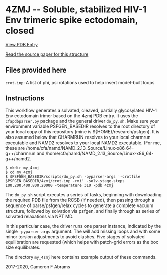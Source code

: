 # 4ZMJ -- Soluble, stabilized HIV-1 Env trimeric spike ectodomain, closed

[View PDB Entry](http://www.rcsb.org/structure/4ZMJ)

[Read the source paper for this structure](http://dx.doi.org/10.1038/nsmb.3051)

## Files provided here

`crot.inp`:  A list of phi, psi rotations used to help insert model-built loops

## Instructions

This workflow generates a solvated, cleaved, partially glycosylated HIV-1 Env ectodomain trimer based on the 4zmj PDB entry.  It uses the `cfapdbparser.py` package and the general driver `do_py.sh`.   Make sure your environment variable PSFGEN_BASEDIR resolves to the root directory of your local copy of this repository (mine is ${HOME}/research/psfgen).  It is also assumed below that CHARMRUN resolves to your local charmrun executable and NAMD2 resolves to your local NAMD2 executable.  (For me, these are /home/cfa/namd/NAMD_2.13_Source/Linux-x86_64-g++/charmrun and /home/cfa/namd/NAMD_2.13_Source/Linux-x86_64-g++/namd2.

```
$ mkdir my_4zmj
$ cd my_4zmj
$ $PSFGEN_BASEDIR/scripts/do_py.sh -pyparser-args '-crotfile $PSFGEN_BASEDIR/4zmj/crot.inp -rmi' -solv-stage-steps 100,200,400,800,20000 -temperature 310 -pdb 4zmj
```

The `do_py.sh` script executes a series of tasks, beginning with downloading the required PDB file from the RCSB (if needed), then passing through a sequence of parse/psfgen/relax cycles to generate a complete vacuum structure, followed by solvation via psfgen, and finally through as series of solvated relaxations via NPT MD.  

In this particular case, the driver runs one parser instance, indicated by the single `-pyparser-args` argument.  The will add missing loops and with some minor torsion adjustments to avoid clashes. Five stages of solvated equilibration are requested (which helps with patch-grid errors as the box size equilibrates.  

The directory `my_4zmj` here contains example output of these commands.

2017-2020, Cameron F Abrams
